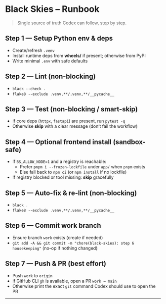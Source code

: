 # Black Skies – Runbook

> Single source of truth Codex can follow, step by step.

## Step 1 — Setup Python env & deps
- Create/refresh `.venv`
- Install runtime deps from **wheels/** if present; otherwise from PyPI
- Write minimal `.env` with safe defaults

## Step 2 — Lint (non-blocking)
- `black --check .`
- `flake8 --exclude .venv,**/.venv,**/__pycache__`

## Step 3 — Test (non-blocking / smart-skip)
- If core deps (`httpx`, `fastapi`) are present, run `pytest -q`
- Otherwise **skip** with a clear message (don’t fail the workflow)

## Step 4 — Optional frontend install (sandbox-safe)
- If `BS_ALLOW_NODE=1` and a registry is reachable:
  - Prefer `pnpm i --frozen-lockfile` under `app/` when `pnpm` exists
  - Else fall back to `npm ci` (or `npm install` if no lockfile)
- If registry blocked or tool missing: **skip** gracefully

## Step 5 — Auto-fix & re-lint (non-blocking)
- `black .`
- `flake8 --exclude .venv,**/.venv,**/__pycache__`

## Step 6 — Commit work branch
- Ensure branch `work` exists (create if needed)
- `git add -A && git commit -m "chore(black-skies): step 6 housekeeping"` (no-op if nothing changed)

## Step 7 — Push & PR (best effort)
- Push `work` to `origin`
- If GitHub CLI `gh` is available, open a PR `work → main`
- Otherwise print the exact `git` command Codex should use to open the PR

---

